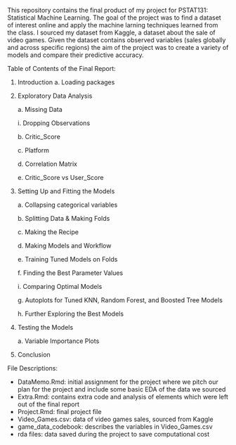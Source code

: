 This repository contains the final product of my project for PSTAT131: Statistical Machine Learning. The goal of the project was to find a dataset of interest online and apply the machine larning techniques learned from the class. I sourced my dataset from Kaggle, a dataset about the sale of video games. Given the dataset contains observed variables (sales globally and across specific regions) the aim of the project was to create a variety of models and compare their predictive accuracy. 

Table of Contents of the Final Report:
1. Introduction
   a. Loading packages
2. Exploratory Data Analysis

   a. Missing Data

      i. Dropping Observations

   b. Critic_Score

   c. Platform

   d. Correlation Matrix

   e. Critic_Score vs User_Score

4. Setting Up and Fitting the Models

   a. Collapsing categorical variables

   b. Splitting Data & Making Folds

   c. Making the Recipe

   d. Making Models and Workflow

   e. Training Tuned Models on Folds

   f. Finding the Best Parameter Values

      i. Comparing Optimal Models

   g. Autoplots for Tuned KNN, Random Forest, and Boosted Tree Models

   h. Further Exploring the Best Models

6. Testing the Models

   a. Variable Importance Plots

7. Conclusion

File Descriptions:
* DataMemo.Rmd: initial assignment for the project where we pitch our plan for the project and include some basic EDA of the data we sourced
* Extra.Rmd: contains extra code and analysis of elements which were left out of the final report
* Project.Rmd: final project file
* Video_Games.csv: data of video games sales, sourced from Kaggle
* game_data_codebook: describes the variables in Video_Games.csv
* rda files: data saved during the project to save computational cost
